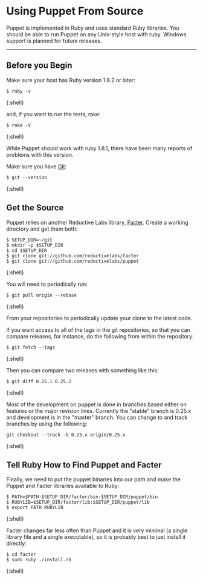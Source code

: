 Using Puppet From Source
========================

Puppet is implemented in Ruby and uses standard Ruby
libraries. You should be able to run Puppet on any Unix-style host 
with ruby. Windows support is planned for future releases.

* * *

Before you Begin
----------------

Make sure your host has Ruby version 1.8.2 or later:

    $ ruby -v
{:shell}

and, if you want to run the tests, rake:

    $ rake -V
{:shell}

While Puppet should work with ruby 1.8.1, there have been many reports of
problems with this version.

Make sure you have [Git][1]:

    $ git --version
{:shell}

Get the Source
--------------

Puppet relies on another Reductive Labs library,
[Facter][2]. Create a working directory and get them both:

    $ SETUP_DIR=~/git
    $ mkdir -p $SETUP_DIR
    $ cd $SETUP_DIR
    $ git clone git://github.com/reductivelabs/facter
    $ git clone git://github.com/reductivelabs/puppet
{:shell}

You will need to periodically run:

    $ git pull origin --rebase
{:shell}

From your repositories to periodically update your clone to the latest code.

If you want access to all of the tags in the git repositories, so that
you can compare releases, for instance, do the following from within
the repository:

    $ git fetch --tags
{:shell}

Then you can compare two releases with something like this:

    $ git diff 0.25.1 0.25.2
{:shell}

Most of the development on puppet is done in branches based either on
features or the major revision lines. Currently the "stable" branch is
0.25.x and development is in the "master" branch.  You can change to
and track branches by using the following:


    git checkout --track -b 0.25.x origin/0.25.x
{:shell}

Tell Ruby How to Find Puppet and Facter
---------------------------------------

Finally, we need to put the puppet binaries into our path and make the
Puppet and Facter libraries available to Ruby:

    $ PATH=$PATH:$SETUP_DIR/facter/bin:$SETUP_DIR/puppet/bin
    $ RUBYLIB=$SETUP_DIR/facter/lib:$SETUP_DIR/puppet/lib
    $ export PATH RUBYLIB
{:shell}

Facter changes far less often than Puppet and it is very minimal (a
single library file and a single executable), so it is probably best
to just install it directly:

    $ cd facter
    $ sudo ruby ./install.rb
{:shell}

[1]: http://git.or.cz/
[2]: http://puppetlabs.com/products/facter

